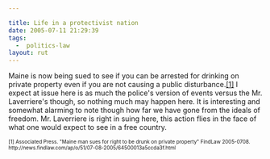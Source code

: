 ```yaml
---

title: Life in a protectivist nation
date: 2005-07-11 21:29:39
tags:
  -  politics-law
layout: rut
---
```


<p>Maine is now being sued to see if you can be arrested for drinking on private property even if you are not causing a public disturbance.<a href="http://news.findlaw.com/ap/o/51/07-08-2005/64500013a5ccda3f.html">[1]</a> I expect at issue here is as much the police's version of events versus the Mr. Laverriere's though, so nothing much may happen here. It is interesting and somewhat alarming to note though how far we have gone from the ideals of freedom.  Mr. Laverriere is right in suing here, this action flies in the face of what one would expect to see in a free country.</p>  <font size="-2"> [1] Associated Press.  "Maine man sues for right to be drunk on private property" FindLaw 2005-0708. http://news.findlaw.com/ap/o/51/07-08-2005/64500013a5ccda3f.html </font>

